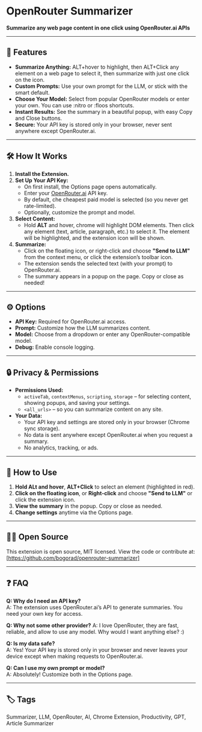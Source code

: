 # OpenRouter Summarizer

**Summarize any web page content in one click using OpenRouter.ai APIs**

---

## 🚀 Features

- **Summarize Anything:** ALT+hover to highlight, then ALT+Click any element on a web page to select it, then summarize with just one click on the icon.
- **Custom Prompts:** Use your own prompt for the LLM, or stick with the smart default.
- **Choose Your Model:** Select from popular OpenRouter models or enter your own. You can use :nitro or :floos shortcuts.
- **Instant Results:** See the summary in a beautiful popup, with easy Copy and Close buttons.
- **Secure:** Your API key is stored only in your browser, never sent anywhere except OpenRouter.ai.

---

## 🛠️ How It Works

1. **Install the Extension.**
2. **Set Up Your API Key:**
   - On first install, the Options page opens automatically.
   - Enter your [OpenRouter.ai](https://openrouter.ai/) API key.
   - By default, che cheapest paid model is selected (so you never get rate-limited).
   - Optionally, customize the prompt and model.
3. **Select Content:**
   - Hold **ALT** and hover, chrome will highlight DOM elements. Then click any element (text, article, paragraph, etc.) to select it. The element will be highlighted, and the extension icon will be shown.
4. **Summarize:**
   - Click on the floating icon, or right-click and choose **"Send to LLM"** from the context menu, or click the extension’s toolbar icon.
   - The extension sends the selected text (with your prompt) to OpenRouter.ai.
   - The summary appears in a popup on the page. Copy or close as needed!

---

## ⚙️ Options

- **API Key:** Required for OpenRouter.ai access.
- **Prompt:** Customize how the LLM summarizes content.
- **Model:** Choose from a dropdown or enter any OpenRouter-compatible model.
- **Debug:** Enable console logging.

---

## 🔒 Privacy & Permissions

- **Permissions Used:**
  - `activeTab`, `contextMenus`, `scripting`, `storage` – for selecting content, showing popups, and saving your settings.
  - `<all_urls>` – so you can summarize content on any site.
- **Your Data:**  
  - Your API key and settings are stored only in your browser (Chrome sync storage).
  - No data is sent anywhere except OpenRouter.ai when you request a summary.
  - No analytics, tracking, or ads.

---

## 📝 How to Use

1. **Hold ALt and hover**, **ALT+Click** to select an element (highlighted in red).
2. **Click on the floating icon**, or **Right-click** and choose **"Send to LLM"** or click the extension icon.
3. **View the summary** in the popup. Copy or close as needed.
4. **Change settings** anytime via the Options page.

---

## 🧑‍💻 Open Source

This extension is open source, MIT licensed.
View the code or contribute at: [https://github.com/bogorad/openrouter-summarizer]

---

## ❓ FAQ

**Q: Why do I need an API key?**  
A: The extension uses OpenRouter.ai’s API to generate summaries. You need your own key for access.

**Q: Why not some other provider?**
A: I love OpenRouter, they are fast, reliable, and allow to use any model. Why would I want anything else? :)

**Q: Is my data safe?**  
A: Yes! Your API key is stored only in your browser and never leaves your device except when making requests to OpenRouter.ai.

**Q: Can I use my own prompt or model?**  
A: Absolutely! Customize both in the Options page.

---

## 🏷️ Tags

Summarizer, LLM, OpenRouter, AI, Chrome Extension, Productivity, GPT, Article Summarizer


